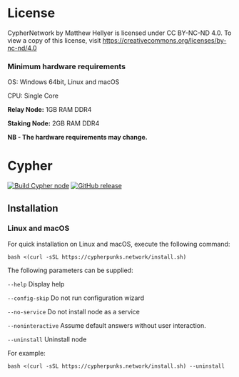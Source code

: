 ﻿# License

CypherNetwork by Matthew Hellyer is licensed under CC BY-NC-ND 4.0. 
To view a copy of this license, visit 
https://creativecommons.org/licenses/by-nc-nd/4.0

### Minimum hardware requirements

OS: Windows 64bit, Linux and macOS

CPU: Single Core

**Relay Node:** 1GB RAM DDR4

**Staking Node:** 2GB RAM DDR4

**NB - The hardware requirements may change.**

# Cypher

[![Build Cypher node](https://github.com/cypher-network/cypher/workflows/build%20cypher%20node/badge.svg)](https://github.com/cypher-network/cypher/commits/master/)
[![GitHub release](https://img.shields.io/github/release/cypher-network/cypher.svg)](https://GitHub.com/cypher-network/cypher/releases/)

## Installation

### Linux and macOS

For quick installation on Linux and macOS, execute the following command:

`bash <(curl -sSL https://cypherpunks.network/install.sh)`

The following parameters can be supplied:

`--help`
Display help

`--config-skip`
Do not run configuration wizard

`--no-service`
Do not install node as a service

`--noninteractive`
Assume default answers without user interaction.

`--uninstall`
Uninstall node


For example:

`bash <(curl -sSL https://cypherpunks.network/install.sh) --uninstall`
